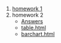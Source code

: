 1. [homework 1](https://sranyjstrannik.github.io/hw1/index.html)
2. homework 2
	* [Answers](https://sranyjstrannik.github.io/hw2/answers.md)
  	* [table.html](https://sranyjstrannik.github.io/hw2/table.html)
  	* [barchart.html](https://sranyjstrannik.github.io/hw2/barchart.html)